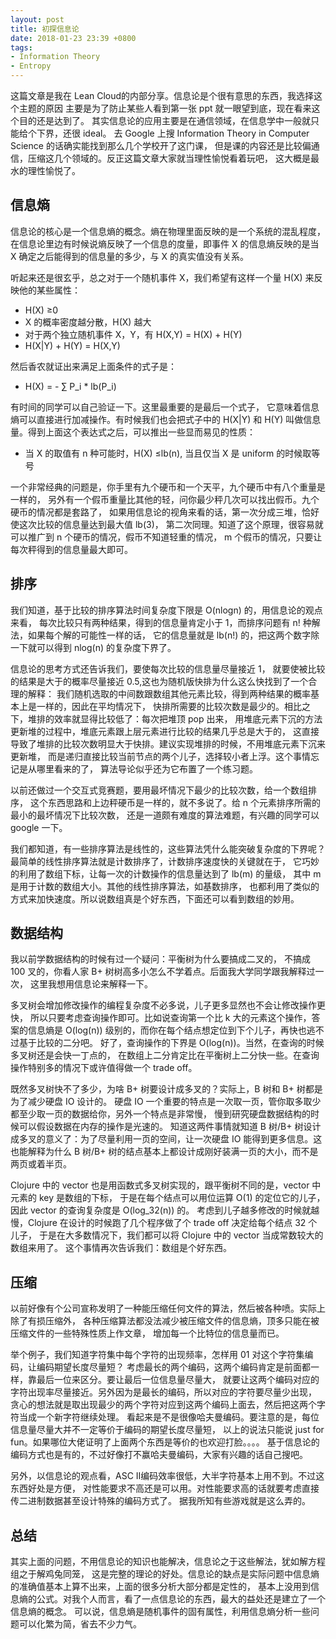 ```yaml
---
layout: post
title: 初探信息论
date: 2018-01-23 23:39 +0800
tags:
- Information Theory
- Entropy
---
```


这篇文章是我在 Lean Cloud的内部分享。信息论是个很有意思的东西，我选择这个主题的原因
主要是为了防止某些人看到第一张 ppt
就一眼望到底，现在看来这个目的还是达到了。
其实信息论的应用主要是在通信领域，在信息学中一般就只能给个下界，还很
ideal。 去 Google 上搜 Information Theory in Computer Science
的话确实能找到那么几个学校开了这门课，
但是课的内容还是比较偏通信，压缩这几个领域的。反正这篇文章大家就当理性愉悦看着玩吧，
这大概是最水的理性愉悦了。

信息熵
------

信息论的核心是一个信息熵的概念。熵在物理里面反映的是一个系统的混乱程度，
在信息论里边有时候说熵反映了一个信息的度量，即事件 X 的信息熵反映的是当
X 确定之后能得到的信息量的多少，与 X 的真实值没有关系。

听起来还是很玄乎，总之对于一个随机事件 X，我们希望有这样一个量 H(X)
来反映他的某些属性：

-   H(X) ≥0
-   X 的概率密度越分散，H(X) 越大
-   对于两个独立随机事件 X，Y，有 H(X,Y) = H(X) + H(Y)
-   H(X|Y) + H(Y) = H(X,Y)

然后香农就证出来满足上面条件的式子是：

-    H(X) = - ∑ P_i * lb(P_i)

有时间的同学可以自己验证一下。这里最重要的是最后一个式子，
它意味着信息熵可以直接进行加减操作。有时候我们也会把式子中的 H(X|Y) 和
H(Y) 叫做信息量。得到上面这个表达式之后，可以推出一些显而易见的性质：

-   当 X 的取值有 n 种可能时，H(X) ≤lb(n), 当且仅当 X 是 uniform
    的时候取等号

一个非常经典的问题是，你手里有九个硬币和一个天平，九个硬币中有八个重量是一样的，
另外有一个假币重量比其他的轻，问你最少秤几次可以找出假币。九个硬币的情况都是套路了，
如果用信息论的视角来看的话，第一次分成三堆，恰好使这次比较的信息量达到最大值
lb(3)， 第二次同理。知道了这个原理，很容易就可以推广到 n
个硬币的情况，假币不知道轻重的情况， m
个假币的情况，只要让每次秤得到的信息量最大即可。

排序
----

我们知道，基于比较的排序算法时间复杂度下限是 O(nlogn)
的，用信息论的观点来看， 每次比较只有两种结果，得到的信息量肯定小于
1，而排序问题有 n! 种解法，如果每个解的可能性一样的话， 它的信息量就是
lb(n!) 的，把这两个数字除一下就可以得到 nlog(n) 的复杂度下界了。

信息论的思考方式还告诉我们，要使每次比较的信息量尽量接近 1，
就要使被比较的结果是大于的概率尽量接近
0.5,这也为随机版快排为什么这么快找到了一个合理的解释：
我们随机选取的中间数跟数组其他元素比较，得到两种结果的概率基本上是一样的，因此在平均情况下，
快排所需要的比较次数是最少的。相比之下，堆排的效率就显得比较低了：每次把堆顶
pop 出来，
用堆底元素下沉的方法更新堆的过程中，堆底元素跟上层元素进行比较的结果几乎总是大于的，
这直接导致了堆排的比较次数明显大于快排。建议实现堆排的时候，不用堆底元素下沉来更新堆，
而是递归直接比较当前节点的两个儿子，选择较小者上浮。这个事情忘记是从哪里看来的了，
算法导论似乎还为它布置了一个练习题。

以前还做过一个交互式竞赛题，要用最坏情况下最少的比较次数，给一个数组排序，
这个东西思路和上边秤硬币是一样的，就不多说了。给 n
个元素排序所需的最小的最坏情况下比较次数，
还是一道颇有难度的算法难题，有兴趣的同学可以 google 一下。

我们都知道，有一些排序算法是线性的，这些算法凭什么能突破复杂度的下界呢？
最简单的线性排序算法就是计数排序了，计数排序速度快的关键就在于，
它巧妙的利用了数组下标，让每一次的计数操作的信息量达到了 lb(m) 的量级，
其中 m 是用于计数的数组大小。其他的线性排序算法，如基数排序，
也都利用了类似的方式来加快速度。所以说数组真是个好东西，下面还可以看到数组的妙用。

数据结构
--------

我以前学数据结构的时候有过一个疑问：平衡树为什么要搞成二叉的， 不搞成
100 叉的，你看人家 B+
树树高多小怎么不学着点。后面我大学同学跟我解释过一次，
这里我想用信息论来解释一下。

多叉树会增加修改操作的编程复杂度不必多说，儿子更多显然也不会让修改操作更快，
所以只要考虑查询操作即可。比如说查询第一个比 k
大的元素这个操作，答案的信息熵是 O(log(n))
级别的，而你在每个结点想定位到下个儿子，再快也逃不过基于比较的二分吧。
好了，查询操作的下界是
O(log(n))。当然，在查询的时候多叉树还是会快一丁点的，
在数组上二分肯定比在平衡树上二分快一些。在查询操作特别多的情况下或许值得做一个
trade off。

既然多叉树快不了多少，为啥 B+ 树要设计成多叉的？实际上，B 树和 B+
树都是为了减少硬盘 IO 设计的。 硬盘 IO
一个重要的特点是一次取一页，管你取多取少都至少取一页的数据给你，另外一个特点是非常慢，
慢到研究硬盘数据结构的时候可以假设数据在内存的操作是光速的。
知道这两件事情就知道 B 树/B+
树设计成多叉的意义了：为了尽量利用一页的空间，让一次硬盘 IO
能得到更多信息。这也能解释为什么 B 树/B+
树的结点基本上都设计成刚好装满一页的大小，而不是两页或着半页。

Clojure 中的 vector 也是用函数式多叉树实现的，跟平衡树不同的是，vector
中元素的 key 是数组的下标， 于是在每个结点可以用位运算 O(1)
的定位它的儿子，因此 vector 的查询复杂度是 O(log_32(n)) 的。
考虑到儿子越多修改的时候就越慢，Clojure 在设计的时候跑了几个程序做了个
trade off 决定给每个结点 32 个儿子， 于是在大多数情况下，我们都可以将
Clojure 中的 vector 当成常数较大的数组来用了。
这个事情再次告诉我们：数组是个好东西。

压缩
----

以前好像有个公司宣称发明了一种能压缩任何文件的算法，然后被各种喷。实际上除了有损压缩外，
各种压缩算法都没法减少被压缩文件的信息熵，顶多只能在被压缩文件的一些特殊性质上作文章，
增加每一个比特位的信息量而已。

举个例子，我们知道字符集中每个字符的出现频率，怎样用 01
对这个字符集编码，让编码期望长度尽量短？
考虑最长的两个编码，这两个编码肯定是前面都一样，靠最后一位来区分。要让最后一位信息量尽量大，
就要让这两个编码对应的字符出现率尽量接近。另外因为是最长的编码，所以对应的字符要尽量少出现，
贪心的想法就是取出现最少的两个字符对应到这两个编码上面去，然后把这两个字符当成一个新字符继续处理。
看起来是不是很像哈夫曼编码。要注意的是，每位信息量尽量大并不一定等价于编码的期望长度尽量短，
以上的说法只能说 just for fun。如果哪位大佬证明了上面两个东西是等价的也欢迎打脸。。。。
基于信息论的编码方式也是有的，不过好像打不赢哈夫曼编码，大家有兴趣的话自己搜吧。

另外，以信息论的观点看，ASC II编码效率很低，大半字符基本上用不到。不过这东西好处是方便，
对性能要求不高还是可以用。对性能要求高的话就要考虑直接传二进制数据甚至设计特殊的编码方式了。
据我所知有些游戏就是这么弄的。

总结
----

其实上面的问题，不用信息论的知识也能解决，信息论之于这些解法，犹如解方程组之于解鸡兔同笼，
这是完整的理论的好处。信息论的缺点是实际问题中信息熵的准确值基本上算不出来，上面的很多分析大部分都是定性的，
基本上没用到信息熵的公式。对我个人而言，看了一点信息论的东西，最大的益处还是建立了一个信息熵的概念。
可以说，信息熵是随机事件的固有属性，利用信息熵分析一些问题可以化繁为简，省去不少力气。
